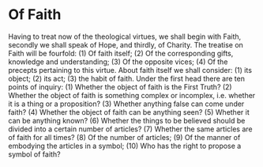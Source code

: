 # Of Faith

Having to treat now of the theological virtues, we shall begin with Faith, secondly we shall speak of Hope, and thirdly, of Charity.  The treatise on Faith will be fourfold: (1) Of faith itself; (2) Of the corresponding gifts, knowledge and understanding; (3) Of the opposite vices; (4) Of the precepts pertaining to this virtue.  About faith itself we shall consider: (1) its object; (2) its act; (3) the habit of faith.  Under the first head there are ten points of inquiry:
(1) Whether the object of faith is the First Truth?
(2) Whether the object of faith is something complex or incomplex, i.e. whether it is a thing or a proposition?
(3) Whether anything false can come under faith?
(4) Whether the object of faith can be anything seen?
(5) Whether it can be anything known?
(6) Whether the things to be believed should be divided into a certain number of articles?
(7) Whether the same articles are of faith for all times?
(8) Of the number of articles;
(9) Of the manner of embodying the articles in a symbol;
(10) Who has the right to propose a symbol of faith?